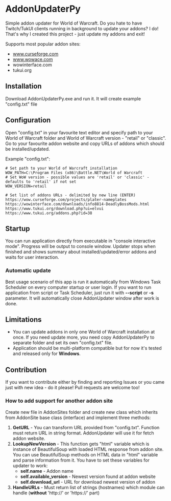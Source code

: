 # AddonUpdaterPy
Simple addon updater for World of Warcraft. Do you hate to have Twitch/TukUI clients running in background to update your addons? I do! That's why I created this project - just update my addons and exit! 

Supports most popular addon sites:
* www.curseforge.com
* www.wowace.com
* wowinterface.com
* tukui.org

## Installation
Download AddonUpdaterPy.exe and run it. It will create example "config.txt" file

## Configuration
Open "config.txt" in your favourite text editor and specify path to your World of Warcraft folder and World of Warcraft version - "retail" or "classic".
Go to your favourite addon website and copy URLs of addons which should be installed/updated.

Example "config.txt":
```
# Set path to your World of Warcraft installation
WOW_PATH=C:\Program Files (x86)\Battle.NET\World of Warcraft
# Set WoW version - possible values are 'retail' or 'classic' - defaults to 'retail' if not set
WOW_VERSION=retail

# Set list of addons URLs - delimited by new line (ENTER)
https://wow.curseforge.com/projects/plater-nameplates
https://wowinterface.com/downloads/info8814-DeadlyBossMods.html
https://www.tukui.org/download.php?ui=elvui
https://www.tukui.org/addons.php?id=38
```

## Startup
You can run application directly from executable in "console interactive mode". Progress will be output to console window. Updater stops when finished and shows summary about installed/updated/error addons and waits for user interaction.

### Automatic update
Best usage scenario of this app is run it automatically from Windows Task Scheduler on every computer startup or user login.
If you want to run application from script or Task Scheduler, just run it with **--script** or **-s** parameter. It will automatically close AddonUpdater window after work is done.

## Limitations
* You can update addons in only one World of Warcraft installation at once. If you need update more, you need copy AddonUpdaterPy to separate folder and set its own "config.txt" file.
* Application should be multi-platform compatible but for now it's tested and released only for **Windows**.

## Contribution
If you want to contribute either by finding and reporting Issues or you came just with new idea - do it please! Pull requests are welcome too!

### How to add support for another addon site
Create new file in AddonSites folder and create new class which inherits from AddonSite base class (interface) and implement three methods:

1. **GetURL** - You can transform URL provided from "config.txt". Function must return URL in string format. AddonUpdater will use it for fetch addon website.
2. **LookupNewVersion** - This function gets "html" variable which is instance of BeautifulSoup with loaded HTML response from addon site. You can use BeautifulSoup methods on HTML data in "html" variable and parse information from it. You have to set these variables for updater to work:
    * **self.name** - Addon name
    * **self.available_version** - Newest version found at addon website
    * **self.download_url** - URL for download newest version of addon
3. **HandleURLs** - Must return list of strings (hostnames) which module can handle (**without** 'http://' or 'https://' part)
